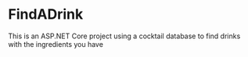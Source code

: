 # FindADrink
This is an ASP.NET Core project using a cocktail database to find drinks with the ingredients you have
